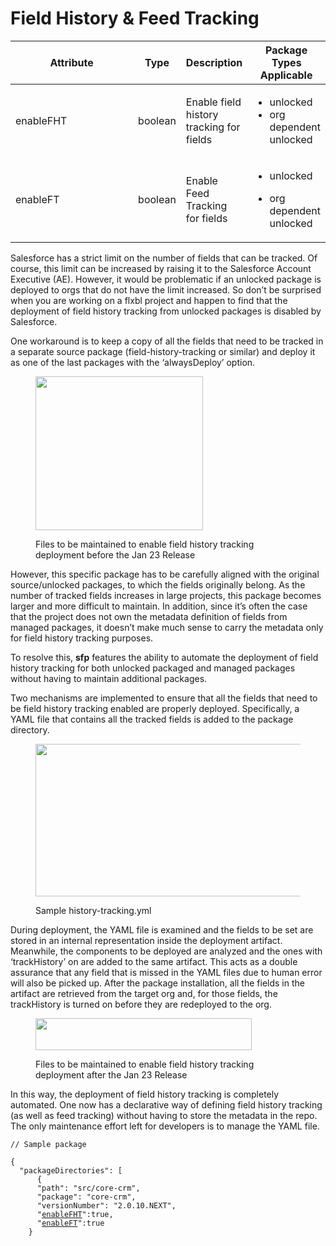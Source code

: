 # Field History & Feed  Tracking

<table><thead><tr><th width="229">Attribute</th><th>Type</th><th>Description</th><th>Package Types Applicable</th></tr></thead><tbody><tr><td>enableFHT</td><td>boolean</td><td>Enable  field history tracking for fields</td><td><p></p><ul><li>unlocked</li><li>org dependent unlocked</li></ul><p></p></td></tr><tr><td>enableFT</td><td>boolean</td><td>Enable Feed Tracking for fields</td><td><p></p><ul><li>unlocked</li></ul><ul><li>org dependent unlocked</li></ul></td></tr></tbody></table>

Salesforce has a strict limit on the number of fields that can be tracked. Of course, this limit can be increased by raising it to the Salesforce Account Executive (AE). However, it would be problematic if an unlocked package is deployed to orgs that do not have the limit increased. So don’t be surprised when you are working on a flxbl project and happen to find that the deployment of field history tracking from unlocked packages is disabled by Salesforce.

One workaround  is to keep a copy of all the fields that need to be tracked in a separate source package (field-history-tracking or similar) and deploy it as one of the last packages with the ‘alwaysDeploy’ option.

<figure><img src="https://miro.medium.com/v2/resize:fit:536/1*p43ndpkmL2HzW7qr4pHAuQ.png" alt="" height="246" width="268"><figcaption><p>Files to be maintained to enable field history tracking deployment before the Jan 23 Release</p></figcaption></figure>

However, this specific package has to be carefully aligned with the original source/unlocked packages, to which the fields originally belong. As the number of tracked fields increases in large projects, this package becomes larger and more difficult to maintain. In addition, since it’s often the case that the project does not own the metadata definition of fields from managed packages, it doesn’t make much sense to carry the metadata only for field history tracking purposes.

To resolve this, **sfp** features the ability to automate the deployment of field history tracking for both unlocked packaged and managed packages without having to maintain additional packages.

Two mechanisms are implemented to ensure that all the fields that need to be field history tracking enabled are properly deployed. Specifically, a YAML file that contains all the tracked fields is added to the package directory.

<figure><img src="https://miro.medium.com/v2/resize:fit:1002/1*mMeUFwmSJwiSvIRIz0DfkQ.png" alt="" height="244" width="501"><figcaption><p>Sample history-tracking.yml</p></figcaption></figure>

During deployment, the YAML file is examined and the fields to be set are stored in an internal representation inside the deployment artifact. Meanwhile, the components to be deployed are analyzed and the ones with ‘trackHistory’ on are added to the same artifact. This acts as a double assurance that any field that is missed in the YAML files due to human error will also be picked up. After the package installation, all the fields in the artifact are retrieved from the target org and, for those fields, the trackHistory is turned on before they are redeployed to the org.

<figure><img src="https://miro.medium.com/v2/resize:fit:692/1*ozMGWIZ9wNm7-IdlLfFPsA.png" alt="" height="51" width="346"><figcaption><p>Files to be maintained to enable field history tracking deployment after the Jan 23 Release</p></figcaption></figure>

In this way, the deployment of field history tracking is completely automated. One now has a declarative way of defining field history tracking (as well as feed tracking) without having to store the metadata in the repo. The only maintenance effort left for developers is to manage the YAML file.



<pre><code>// Sample package 

{
  "packageDirectories": [
      {    
      "path": "src/core-crm",
      "package": "core-crm",
      "versionNumber": "2.0.10.NEXT",
      "<a data-footnote-ref href="#user-content-fn-1">enableFHT</a>":true,
      "<a data-footnote-ref href="#user-content-fn-2">enableFT</a>":true
    }

</code></pre>

[^1]: Use this attributed to enable Field History&#x20;

    Tracking for unlocked packages

[^2]: Use this attributed to enable FeedTracking for unlocked packages
